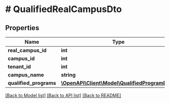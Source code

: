 # # QualifiedRealCampusDto

## Properties

Name | Type | Description | Notes
------------ | ------------- | ------------- | -------------
**real_campus_id** | **int** |  | [optional]
**campus_id** | **int** |  | [optional]
**tenant_id** | **int** |  | [optional]
**campus_name** | **string** |  | [optional]
**qualified_programs** | [**\OpenAPI\Client\Model\QualifiedProgramDto[]**](QualifiedProgramDto.md) |  | [optional]

[[Back to Model list]](../../README.md#models) [[Back to API list]](../../README.md#endpoints) [[Back to README]](../../README.md)
